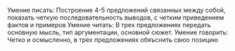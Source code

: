 Умение писать:
Построение 4-5 предложений связанных между собой, показать четкую последовательность выводов, с четким приведением фактов и примеров
Умение читать:
В трех предложениях передать основную мысль, тип аргументации, основной сюжет.
Умение говорить:
Четко и осмысленно, в трех предложениях обяъснить свюо позицию
